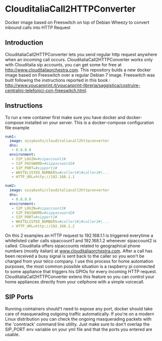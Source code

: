 # ClouditaliaCall2HTTPConverter
Docker image based on Freeswitch on top of Debian Wheezy to convert inbound calls into HTTP Request

Introduction
------------
ClouditaliaCall2HTTPConverter lets you send regular http request anywhere when an incoming call occurs.
ClouditaliaCall2HTTPConverter works only with Clouditalia sip accounts, you can get some for free at <a href="http://www.clouditaliaorchestra.com">http://www.clouditaliaorchestra.com</a>.
This repository bulds a new docker image based on Freeswitch over a regular Debian 7 image.
Freeswitch was built following the instructions reported in this book : <a href=http://www.youcanprint.it/youcanprint-libreria/saggistica/costruire-centralini-telefonici-con-freeswitch.html>http://www.youcanprint.it/youcanprint-libreria/saggistica/costruire-centralini-telefonici-con-freeswitch.html</a>.

Instructions
------------
To run a new container first make sure you have docker and docker-compose installed on your server.
This is a docker-compose configuration file example
```yaml
num1:
  image: ozzyboshi/clouditaliacall2httpconverter
  dns:
   - 8.8.8.8
  environment:
   - SIP_LOGIN=#sipaccount1#
   - SIP_PASSWORD=#sippassword1#
   - SIP_PORT=#sipport1#
   - WHITELISTED_NUMBERS=#caller1#|#caller2#|...
   - HTTP_URL=http://192.168.1.1

num2:
  image: ozzyboshi/clouditaliacall2httpconverter
  dns:
   - 8.8.8.8
  environment:
   - SIP_LOGIN=#sipaccount2#
   - SIP_PASSWORD=#sippassword2#
   - SIP_PORT=#sipport2#
   - WHITELISTED_NUMBERS=#caller1#|#caller2#|...
   - HTTP_URL=http://192.168.1.2
```

On this 2 examples an HTTP request to 192.168.1.1 is triggered everytime a whitelisted caller calls sipaccount1 and 192.168.1.2 whenever sipaccount2 is called.
Clouditalia offers sipaccounts related to geographical phone numbers (mostly italian) at <a href="www.clouditaliaorchestra.com">www.clouditaliaorchestra.com</a>.
After a call has been received a busy signal is sent back to the caller so you won't be charged from your telco company.
I use this process for home automation purposes, the most common possible situation is a raspberry pi connected to some appliance that triggers his GPIOs for every incoming HTTP request.
ClouditaliaCall2HTTPConverter extens this feature so you can control your home appliances directly from your cellphone with a simple voicecall.

SIP Ports
------------
Running cointainers should't need to expose any port, docker should take care of masquerading outgoing traffic automatically.
If you're on a modern Linux distribution you can check the ongoing masquerading packets with the 'conntrack' command line utility. 
Just make sure to don't overlap the SIP_PORT env variable on your yml file and that the ports you entered are usable.




